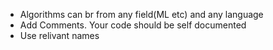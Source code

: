 <ul>
<li>Algorithms can br from any field(ML etc) and any language</li>
<li>
   Add Comments. Your code should be self documented
   </li>
   <li> Use relivant names</li>
   </ul>
